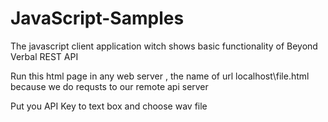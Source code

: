 # JavaScript-Samples
The javascript client application witch shows basic functionality of Beyond Verbal REST API

Run this html page in any web server , the name of url localhost\file.html
because we do requsts to our remote api server

Put you API Key to text box and choose wav file
